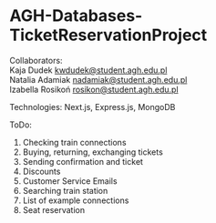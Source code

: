 # AGH-Databases-TicketReservationProject

Collaborators:<br />
Kaja Dudek kwdudek@student.agh.edu.pl<br />
Natalia Adamiak nadamiak@student.agh.edu.pl<br />
Izabella Rosikoń rosikon@student.agh.edu.pl<br />

Technologies: Next.js, Express.js, MongoDB

ToDo:

1. Checking train connections
2. Buying, returning, exchanging tickets
3. Sending confirmation and ticket
4. Discounts
5. Customer Service Emails
6. Searching train station
7. List of example connections
8. Seat reservation
